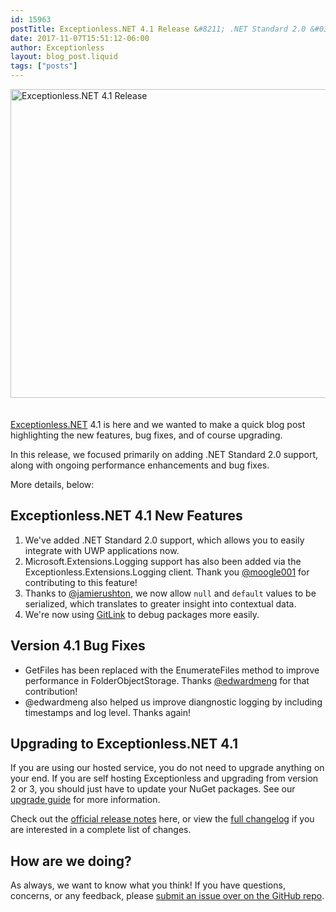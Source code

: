 ```yaml
---
id: 15963
postTitle: Exceptionless.NET 4.1 Release &#8211; .NET Standard 2.0 &#038; Microsoft.Extensions.Logging Support, and more!
date: 2017-11-07T15:51:12-06:00
author: Exceptionless
layout: blog_post.liquid
tags: ["posts"]
---
```

<img loading="lazy" class="aligncenter size-large wp-image-15970" style="margin-bottom: 20px;" src="/assets/exceptionless-net-4-1-release-1024x538.jpg" alt="Exceptionless.NET 4.1 Release" width="940" height="494" data-id="15970" srcset="/assets/exceptionless-net-4-1-release-1024x538.jpg 1024w, /assets/exceptionless-net-4-1-release-300x158.jpg 300w, /assets/exceptionless-net-4-1-release-768x403.jpg 768w, /assets/exceptionless-net-4-1-release.jpg 1200w" sizes="(max-width: 940px) 100vw, 940px" />

[Exceptionless.NET](https://github.com/exceptionless/Exceptionless.Net) 4.1 is here and we wanted to make a quick blog post highlighting the new features, bug fixes, and of course upgrading.

In this release, we focused primarily on adding .NET Standard 2.0 support, along with ongoing performance enhancements and bug fixes.

More details, below:<!--more-->

## Exceptionless.NET 4.1 New Features

  1. We've added .NET Standard 2.0 support, which allows you to easily integrate with UWP applications now.
  2. Microsoft.Extensions.Logging support has also been added via the Exceptionless.Extensions.Logging client. Thank you [@moogle001](https://github.com/moogle001) for contributing to this feature!
  3. Thanks to [@jamierushton](https://github.com/jamierushton), we now allow `null` and `default` values to be serialized, which translates to greater insight into contextual data.
  4. We're now using [GitLink](https://github.com/GitTools/GitLink) to debug packages more easily.

## Version 4.1 Bug Fixes

* GetFiles has been replaced with the EnumerateFiles method to improve performance in FolderObjectStorage. Thanks [@edwardmeng](https://github.com/edwardmeng) for that contribution!
* @edwardmeng also helped us improve diangnostic logging by including timestamps and log level. Thanks again!

## Upgrading to Exceptionless.NET 4.1

If you are using our hosted service, you do not need to upgrade anything on your end. If you are self hosting Exceptionless and upgrading from version 2 or 3, you should just have to update your NuGet packages. See our [upgrade guide](https://github.com/exceptionless/Exceptionless.Net/wiki/Upgrading) for more information.

Check out the [official release notes](https://github.com/exceptionless/Exceptionless.Net/releases/tag/v4.1.0) here, or view the [full changelog](https://github.com/exceptionless/Exceptionless.Net/compare/v4.0.4...v4.1.0) if you are interested in a complete list of changes.

## How are we doing?

As always, we want to know what you think! If you have questions, concerns, or any feedback, please [submit an issue over on the GitHub repo](https://github.com/exceptionless/Exceptionless.Net/issues/new).


